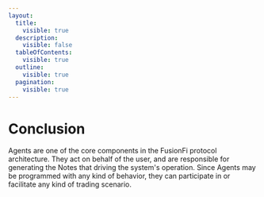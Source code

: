 ```yaml
---
layout:
  title:
    visible: true
  description:
    visible: false
  tableOfContents:
    visible: true
  outline:
    visible: true
  pagination:
    visible: true
---
```


# Conclusion

Agents are one of the core components in the FusionFi protocol architecture. They act on behalf of the user, and are responsible for generating the Notes that driving the system's operation. Since Agents may be programmed with any kind of behavior, they can participate in or facilitate any kind of trading scenario.
